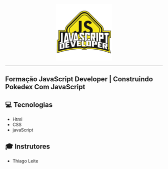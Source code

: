 <p align="center">
    <img width="180" src="./assets/js.webp">
</p>

-------
## Formação JavaScript Developer | Construindo Pokedex Com JavaScript

## 💻 Tecnologias
- Html
- CSS
- javaScript

## 🎓 Instrutores
 - Thiago Leite